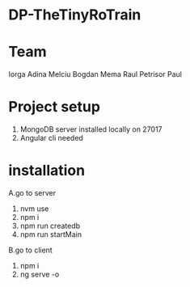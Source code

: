 # DP-TheTinyRoTrain 

# Team
Iorga Adina
Melciu Bogdan
Mema Raul
Petrisor Paul

# Project setup
1. MongoDB server installed locally on 27017
2. Angular cli needed

# installation
A.go to server
1. nvm use
2. npm i
3. npm run createdb
4. npm run startMain

B.go to client
1. npm i
2. ng serve -o

